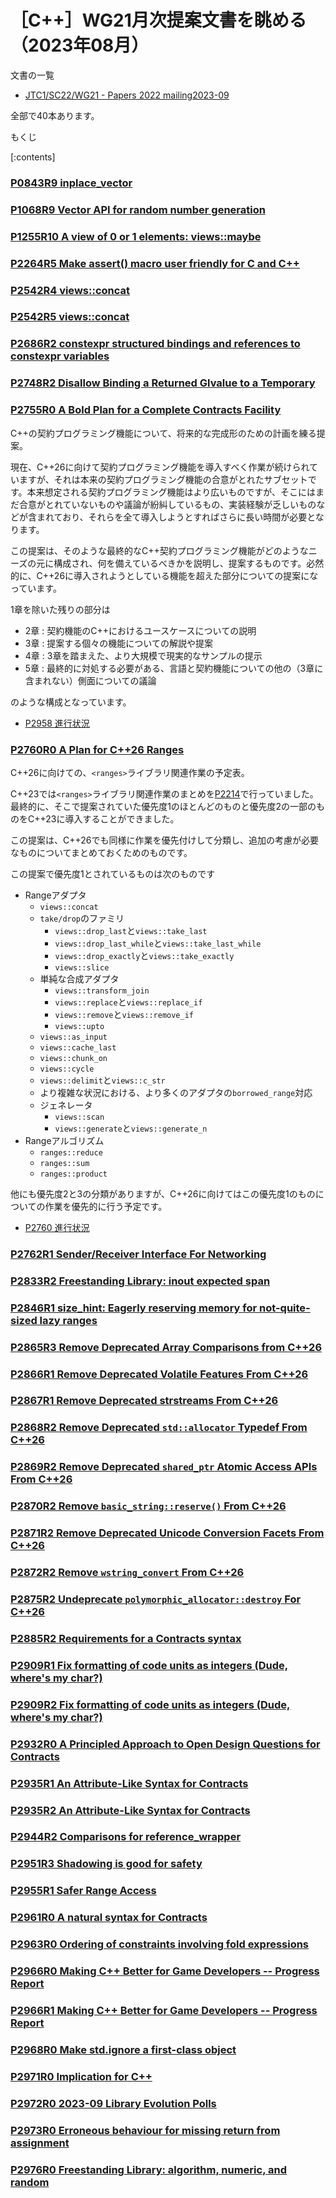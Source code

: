 # ［C++］WG21月次提案文書を眺める（2023年08月）

文書の一覧

- [JTC1/SC22/WG21 - Papers 2022 mailing2023-09](https://www.open-std.org/jtc1/sc22/wg21/docs/papers/2023/#mailing2023-09)

全部で40本あります。

もくじ

[:contents]

### [P0843R9 inplace_vector](https://www.open-std.org/jtc1/sc22/wg21/docs/papers/2023/p0843r9.html)
### [P1068R9 Vector API for random number generation](https://www.open-std.org/jtc1/sc22/wg21/docs/papers/2023/p1068r9.pdf)
### [P1255R10 A view of 0 or 1 elements: views::maybe](https://www.open-std.org/jtc1/sc22/wg21/docs/papers/2023/p1255r10.pdf)
### [P2264R5 Make assert() macro user friendly for C and C++](https://www.open-std.org/jtc1/sc22/wg21/docs/papers/2023/p2264r5.html)
### [P2542R4 views::concat](https://www.open-std.org/jtc1/sc22/wg21/docs/papers/2023/p2542r4.html)
### [P2542R5 views::concat](https://www.open-std.org/jtc1/sc22/wg21/docs/papers/2023/p2542r5.html)
### [P2686R2 constexpr structured bindings and references to constexpr variables](https://www.open-std.org/jtc1/sc22/wg21/docs/papers/2023/p2686r2.pdf)
### [P2748R2 Disallow Binding a Returned Glvalue to a Temporary](https://www.open-std.org/jtc1/sc22/wg21/docs/papers/2023/p2748r2.html)
### [P2755R0 A Bold Plan for a Complete Contracts Facility](https://www.open-std.org/jtc1/sc22/wg21/docs/papers/2023/p2755r0.pdf)

C++の契約プログラミング機能について、将来的な完成形のための計画を練る提案。

現在、C++26に向けて契約プログラミング機能を導入すべく作業が続けられていますが、それは本来の契約プログラミング機能の合意がとれたサブセットです。本来想定される契約プログラミング機能はより広いものですが、そこにはまだ合意がとれていないものや議論が紛糾しているもの、実装経験が乏しいものなどが含まれており、それらを全て導入しようとすればさらに長い時間が必要となります。

この提案は、そのような最終的なC++契約プログラミング機能がどのようなニーズの元に構成され、何を備えているべきかを説明し、提案するものです。必然的に、C++26に導入されようとしている機能を超えた部分についての提案になっています。

1章を除いた残りの部分は

- 2章 : 契約機能のC++におけるユースケースについての説明
- 3章 : 提案する個々の機能についての解説や提案
- 4章 : 3章を踏まえた、より大規模で現実的なサンプルの提示
- 5章 : 最終的に対処する必要がある、言語と契約機能についての他の（3章に含まれない）側面についての議論

のような構成となっています。

- [P2958 進行状況](https://github.com/cplusplus/papers/issues/1630)

### [P2760R0 A Plan for C++26 Ranges](https://www.open-std.org/jtc1/sc22/wg21/docs/papers/2023/p2760r0.html)

C++26に向けての、`<ranges>`ライブラリ関連作業の予定表。

C++23では`<ranges>`ライブラリ関連作業のまとめを[P2214](https://wg21.link/p2214r2)で行っていました。最終的に、そこで提案されていた優先度1のほとんどのものと優先度2の一部のものをC++23に導入することができました。

この提案は、C++26でも同様に作業を優先付けして分類し、追加の考慮が必要なものについてまとめておくためのものです。

この提案で優先度1とされているものは次のものです

- Rangeアダプタ
    - `views::concat`
    - `take/drop`のファミリ
      - `views::drop_last`と`views::take_last`
      - `views::drop_last_while`と`views::take_last_while`
      - `views::drop_exactly`と`views::take_exactly`
      - `views::slice`
    - 単純な合成アダプタ
      - `views::transform_join`
      - `views::replace`と`views::replace_if`
      - `views::remove`と`views::remove_if`
      - `views::upto`
    - `views::as_input`
    - `views::cache_last`
    - `views::chunk_on`
    - `views::cycle`
    - `views::delimit`と`views::c_str`
    - より複雑な状況における、より多くのアダプタの`borrowed_range`対応
    - ジェネレータ
      - `views::scan`
      - `views::generate`と`views::generate_n`
- Rangeアルゴリズム
    - `ranges::reduce`
    - `ranges::sum`
    - `ranges::product`

他にも優先度2と3の分類がありますが、C++26に向けてはこの優先度1のものについての作業を優先的に行う予定です。

- [P2760 進行状況](https://github.com/cplusplus/papers/issues/1635)

### [P2762R1 Sender/Receiver Interface For Networking](https://www.open-std.org/jtc1/sc22/wg21/docs/papers/2023/p2762r1.pdf)
### [P2833R2 Freestanding Library: inout expected span](https://www.open-std.org/jtc1/sc22/wg21/docs/papers/2023/p2833r2.html)
### [P2846R1 size_hint: Eagerly reserving memory for not-quite-sized lazy ranges](https://www.open-std.org/jtc1/sc22/wg21/docs/papers/2023/p2846r1.pdf)
### [P2865R3 Remove Deprecated Array Comparisons from C++26](https://www.open-std.org/jtc1/sc22/wg21/docs/papers/2023/p2865r3.pdf)
### [P2866R1 Remove Deprecated Volatile Features From C++26](https://www.open-std.org/jtc1/sc22/wg21/docs/papers/2023/p2866r1.pdf)
### [P2867R1 Remove Deprecated strstreams From C++26](https://www.open-std.org/jtc1/sc22/wg21/docs/papers/2023/p2867r1.html)
### [P2868R2 Remove Deprecated `std::allocator` Typedef From C++26](https://www.open-std.org/jtc1/sc22/wg21/docs/papers/2023/p2868r2.pdf)
### [P2869R2 Remove Deprecated `shared_ptr` Atomic Access APIs From C++26](https://www.open-std.org/jtc1/sc22/wg21/docs/papers/2023/p2869r2.pdf)
### [P2870R2 Remove `basic_string::reserve()` From C++26](https://www.open-std.org/jtc1/sc22/wg21/docs/papers/2023/p2870r2.pdf)
### [P2871R2 Remove Deprecated Unicode Conversion Facets From C++26](https://www.open-std.org/jtc1/sc22/wg21/docs/papers/2023/p2871r2.pdf)
### [P2872R2 Remove `wstring_convert` From C++26](https://www.open-std.org/jtc1/sc22/wg21/docs/papers/2023/p2872r2.pdf)
### [P2875R2 Undeprecate `polymorphic_allocator::destroy` For C++26](https://www.open-std.org/jtc1/sc22/wg21/docs/papers/2023/p2875r2.pdf)
### [P2885R2 Requirements for a Contracts syntax](https://www.open-std.org/jtc1/sc22/wg21/docs/papers/2023/p2885r2.pdf)
### [P2909R1 Fix formatting of code units as integers (Dude, where's my char?)](https://www.open-std.org/jtc1/sc22/wg21/docs/papers/2023/p2909r1.html)
### [P2909R2 Fix formatting of code units as integers (Dude, where's my char?)](https://www.open-std.org/jtc1/sc22/wg21/docs/papers/2023/p2909r2.html)
### [P2932R0 A Principled Approach to Open Design Questions for Contracts](https://www.open-std.org/jtc1/sc22/wg21/docs/papers/2023/p2932r0.pdf)
### [P2935R1 An Attribute-Like Syntax for Contracts](https://www.open-std.org/jtc1/sc22/wg21/docs/papers/2023/p2935r1.pdf)
### [P2935R2 An Attribute-Like Syntax for Contracts](https://www.open-std.org/jtc1/sc22/wg21/docs/papers/2023/p2935r2.pdf)
### [P2944R2 Comparisons for reference_wrapper](https://www.open-std.org/jtc1/sc22/wg21/docs/papers/2023/p2944r2.html)
### [P2951R3 Shadowing is good for safety](https://www.open-std.org/jtc1/sc22/wg21/docs/papers/2023/p2951r3.html)
### [P2955R1 Safer Range Access](https://www.open-std.org/jtc1/sc22/wg21/docs/papers/2023/p2955r1.html)
### [P2961R0 A natural syntax for Contracts](https://www.open-std.org/jtc1/sc22/wg21/docs/papers/2023/p2961r0.pdf)
### [P2963R0 Ordering of constraints involving fold expressions](https://www.open-std.org/jtc1/sc22/wg21/docs/papers/2023/p2963r0.pdf)
### [P2966R0 Making C++ Better for Game Developers -- Progress Report](https://www.open-std.org/jtc1/sc22/wg21/docs/papers/2023/p2966r0.pdf)
### [P2966R1 Making C++ Better for Game Developers -- Progress Report](https://www.open-std.org/jtc1/sc22/wg21/docs/papers/2023/p2966r1.pdf)
### [P2968R0 Make std.ignore a first-class object](https://www.open-std.org/jtc1/sc22/wg21/docs/papers/2023/p2968r0.html)
### [P2971R0 Implication for C++](https://www.open-std.org/jtc1/sc22/wg21/docs/papers/2023/p2971r0.pdf)
### [P2972R0 2023-09 Library Evolution Polls](https://www.open-std.org/jtc1/sc22/wg21/docs/papers/2023/p2972r0.html)
### [P2973R0 Erroneous behaviour for missing return from assignment](https://www.open-std.org/jtc1/sc22/wg21/docs/papers/2023/p2973r0.html)
### [P2976R0 Freestanding Library: algorithm, numeric, and random](https://www.open-std.org/jtc1/sc22/wg21/docs/papers/2023/p2976r0.html)